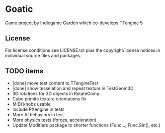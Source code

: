 # Goatic
Game project by Indiegame Garden which co-develops TTengine 5

## License
For license conditions see LICENSE.txt plus the copyright/license 
notices in individual source files and packages.

## TODO items

- [done] move test content to TTengineTest
- [done] show tesselation and repeat texture in TestGeom3D
- 3D rotations for 3D objects in RotateComp
- Cube primite texture orientations fix
- MIDI knobs usable
- Include PXengine in tests
- More AI behaviors in test
- More physics tests (forces, acceleration)
- Update Modifiers package to shorter functions (Func..., Func.Sin(), etc.)
